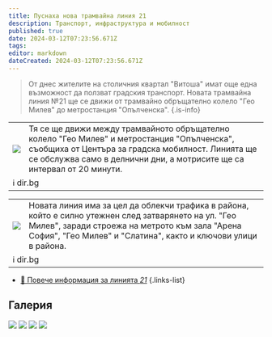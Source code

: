 ```yaml
---
title: Пуснаха нова трамвайна линия 21
description: Транспорт, инфраструктура и мобилност
published: true
date: 2024-03-12T07:23:56.671Z
tags: 
editor: markdown
dateCreated: 2024-03-12T07:23:56.671Z
---
```


> От днес жителите на столичния квартал "Витоша" имат още една възможност да ползват градския транспорт. Новата трамвайна линия №21 ще се движи от трамвайно обръщателно колело "Гео Милев" до метростанция "Опълченска".
{.is-info}






<!--следващ пост--> 
<div class="table-responsive"><table style="width:100%"><tr>
<td><img src="http://46.10.181.183:1518/trinmo/gallery/news-articles/2024.03.03-tm21/orig.jpg"></td>
<td>Тя се ще движи между трамвайното обръщателно колело "Гео Милев" и метростанция "Опълченска", съобщиха от Центъра за градска мобилност. Линията ще се обслужва само в делнични дни, а мотрисите ще са интервал от 20 минути.</td></tr>
  <td colspan=2 >ℹ️ dir.bg<a href=""><b></b></a></td></table></div>  
  
  
<!--следващ пост--> 
<div class="table-responsive"><table style="width:100%"><tr>
<td><img src="http://46.10.181.183:1518/trinmo/gallery/news-articles/2024.03.03-tm21/orig%20(1).jpg"></td>
<td>Новата линия има за цел да облекчи трафика в района, който е силно утежнен след затварянето на ул. "Гео Милев", заради строежа на метрото към зала "Арена София", "Гео Милев" и "Слатина", както и ключови улици в района.
</td></tr>
  <td colspan=2 >ℹ️ dir.bg</td></table></div>
  
  


- [:train: Повече информация за линията *21*](/bg/public-transport/tram-routes-1928-sega/21)
{.links-list}

## Галерия
<img src="http://46.10.181.183:1518/trinmo/gallery/news-articles/2024.03.03-tm21/orig%20(2).jpg">  
<img src="http://46.10.181.183:1518/trinmo/gallery/news-articles/2024.03.03-tm21/orig%20(3).jpg">  
<img src="http://46.10.181.183:1518/trinmo/gallery/news-articles/2024.03.03-tm21/orig%20(4).jpg">  
<img src="http://46.10.181.183:1518/trinmo/gallery/news-articles/2024.03.03-tm21/orig%20(5).jpg">  
        
  
  